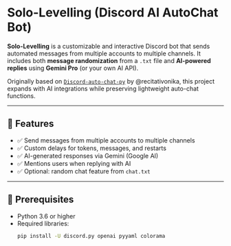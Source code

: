 # Solo-Levelling (Discord AI AutoChat Bot)

**Solo-Levelling** is a customizable and interactive Discord bot that sends automated messages from multiple accounts to multiple channels. It includes both **message randomization** from a `.txt` file and **AI-powered replies** using **Gemini Pro** (or your own AI API).

Originally based on [`Discord-auto-chat-py`](https://github.com/recitativonika/Discord-auto-chat-py) by @recitativonika, this project expands with AI integrations while preserving lightweight auto-chat functions.

---

## 🚀 Features

- ✅ Send messages from multiple accounts to multiple channels
- ✅ Custom delays for tokens, messages, and restarts
- ✅ AI-generated responses via Gemini (Google AI)
- ✅ Mentions users when replying with AI
- ✅ Optional: random chat feature from `chat.txt`

---

## 🔧 Prerequisites

- Python 3.6 or higher
- Required libraries:
  ```bash
  pip install -U discord.py openai pyyaml colorama
